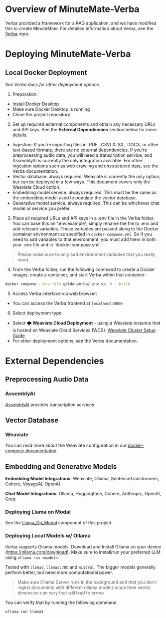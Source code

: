 # Overview of MinuteMate-Verba

Verba provided a framework for a RAG application, and we have modified this to create MinuteMate.  For detailed information about Verba, see the [Verba](https://github.com/weaviate/Verba/) repo. 

# Deploying MinuteMate-Verba

## Local Docker Deployment
*See Verba docs for other deployment options*

1. Preparation:
- Install Docker Desktop
- Make sure Docker Desktop is running
- Clone the project repository

2. Set up required external components and obtain any necessary URLs and API keys.  See the **External Dependencies** section below for more details.
- Ingestion: If you're importing files in .PDF, .CSV/.XLSX, .DOCX, or other text-based formats, there are no external dependencies.  If you're preprocessing audio data, you will need a transcription service, and AssemblyAI is currently the only integration available.  For other ingestion options such as web crawling and unstructured data, see the Verba documentation.
- Vector database: always required.  Weaviate is currently the only option, but can be deployed in a few ways.  This document covers only the Weaviate Cloud option.
- Embedding model service: always required. This must be the same as the embedding model used to populate the vector database.
- Generative model service: always required. This can be whichever chat model or service you prefer.

3. Place all required URLs and API keys in a .env file in the Verba folder.  You can base this on '.env.example'; simply rename the file to .env and add relevant variables.  These variables are passed along to the Docker container environment as specified in `docker-compose.yml`.  So if you need to add variables to that environment, you must add them in both your .env file and in 'docker-compose.yml'.  

> Please make sure to only add environment variables that you really need.

4. From the Verba folder, run the following command to create a Docker images, create a container, and start Verba within that container:

```bash
docker compose --env-file goldenverba/.env up -d --build
```

5. Access Verba interface via web browser:
- You can access the Verba frontend at `localhost:8000`

6.  Select deployment type
- Select **🌩️ Weaviate Cloud Deployment** - using a Weaviate instance that is hosted on Weaviate Cloud Services (WCS).  [Weaviate Cluster Setup Guide](https://weaviate.io/developers/wcs/guides/create-instance)
- For other deployment options, see the Verba documentation.

# External Dependencies 

## Preprocessing Audio Data

### AssemblyAI

[AssemblyAI](https://assemblyai.com/) provides transcription services.

## Vector Database

### Weaviate

You can read more about the Weaviate configuration in our [docker-compose documentation](https://weaviate.io/developers/weaviate/installation/docker-compose)

## Embedding and Generative Models

**Embedding Model Integrations**: Weaviate, Ollama, SentenceTransformers, Cohere, VoyageAI, OpenAI

**Chat Model Integrations**: Ollama, Huggingface, Cohere, Anthropic, OpenAI, Groq

### Deploying Llama on Modal 

See the [Llama_On_Modal](/Llama_On_Modal/README.md) component of this project.

### Deploying Local Models w/ Ollama

Verba supports Ollama models. Download and Install Ollama on your device (https://ollama.com/download). Make sure to install/run your preferred LLM using `ollama run <model>`.

Tested with `llama3`, `llama3:70b` and `mistral`. The bigger models generally perform better, but need more computational power.

> Make sure Ollama Server runs in the background and that you don't ingest documents with different ollama models since their vector dimension can vary that will lead to errors

You can verify that by running the following command

```
ollama run llama3
```